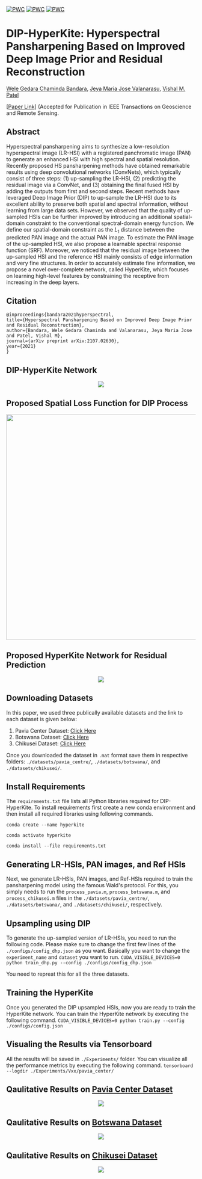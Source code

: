 [![PWC](https://img.shields.io/endpoint.svg?url=https://paperswithcode.com/badge/hyperspectral-pansharpening-based-on-improved/super-resolution-on-botswana)](https://paperswithcode.com/sota/super-resolution-on-botswana?p=hyperspectral-pansharpening-based-on-improved)
[![PWC](https://img.shields.io/endpoint.svg?url=https://paperswithcode.com/badge/hyperspectral-pansharpening-based-on-improved/super-resolution-on-pavia-centre)](https://paperswithcode.com/sota/super-resolution-on-pavia-centre?p=hyperspectral-pansharpening-based-on-improved)
[![PWC](https://img.shields.io/endpoint.svg?url=https://paperswithcode.com/badge/hyperspectral-pansharpening-based-on-improved/image-super-resolution-on-chikusei-dataset)](https://paperswithcode.com/sota/image-super-resolution-on-chikusei-dataset?p=hyperspectral-pansharpening-based-on-improved)

# DIP-HyperKite: Hyperspectral Pansharpening Based on Improved Deep Image Prior and  Residual Reconstruction
[Wele Gedara Chaminda Bandara](https://www.researchgate.net/profile/Chaminda-Bandara-4), [Jeya Maria Jose Valanarasu](https://jeya-maria-jose.github.io/research/), [Vishal M. Patel](https://engineering.jhu.edu/vpatel36/sciencex_teams/vishalpatel/)

[[Paper Link](https://arxiv.org/abs/2107.02630)] (Accepted for Publication in IEEE Transactions on Geoscience and Remote Sensing.

## Abstract
Hyperspectral pansharpening aims to synthesize a low-resolution hyperspectral image (LR-HSI) with a registered panchromatic image (PAN) to generate an enhanced HSI with high spectral and spatial resolution.  Recently proposed HS pansharpening methods have obtained remarkable results using deep convolutional networks (ConvNets), which typically consist of three steps: (1) up-sampling the LR-HSI, (2) predicting the residual image via a ConvNet, and (3) obtaining the final fused HSI by adding the outputs from first and second steps.  Recent methods have leveraged Deep Image Prior (DIP) to up-sample the LR-HSI due to its excellent ability to preserve both spatial and spectral information, without learning from  large data sets. However, we observed that the quality of up-sampled HSIs can be further improved by introducing an additional spatial-domain constraint to the conventional spectral-domain energy function. We define our spatial-domain constraint as the $L_1$ distance between the predicted PAN image and the actual PAN image. To estimate the PAN image of the up-sampled HSI, we also propose a learnable spectral response function (SRF). Moreover, we noticed that the residual image between the up-sampled HSI and the reference HSI mainly consists of edge information and very fine structures. In order to accurately estimate fine information, we propose a novel over-complete network, called HyperKite, which focuses on learning high-level features by constraining the receptive from increasing in the deep layers.

## Citation
    @inproceedings{bandara2021hyperspectral,
    title={Hyperspectral Pansharpening Based on Improved Deep Image Prior and Residual Reconstruction},
    author={Bandara, Wele Gedara Chaminda and Valanarasu, Jeya Maria Jose and Patel, Vishal M},
    journal={arXiv preprint arXiv:2107.02630},
    year={2021}
    } 

## DIP-HyperKite Network
<p align="center">
<img src="imgs/GRS-method.jpg"/>

## Proposed Spatial Loss Function for DIP Process
<p align="center">
<img src="imgs/GRS-R.jpg" width="600px"/>

## Proposed HyperKite Network for Residual Prediction
<p align="center">
<img src="imgs/GRS-HyperKite.jpg"/>

## Downloading Datasets
In this paper, we used three publically available datasets and the link to each dataset is given below:
1. Pavia Center Dataset: [Click Here](http://www.ehu.eus/ccwintco/index.php/Hyperspectral_Remote_Sensing_Scenes)
2. Botswana Dataset: [Click Here](http://www.ehu.eus/ccwintco/index.php/Hyperspectral_Remote_Sensing_Scenes)
3. Chikusei Dataset: [Click Here](https://naotoyokoya.com/Download.html)

Once you downloaded the dataset in `.mat` format save them in respective folders: `./datasets/pavia_centre/`, `./datasets/botswana/`, and `./datasets/chikusei/`.
## Install Requirements
The `requirements.txt` file lists all Python libraries required for DIP-HyperKite. To install requirements first create a new conda environment and then install all required libraries using following commands.

`conda create --name hyperkite`

`conda activate hyperkite`

`conda install --file requirements.txt`

## Generating LR-HSIs, PAN images, and Ref HSIs
Next, we generate LR-HSIs, PAN images, and Ref-HSIs required to train the pansharpening model using the famous Wald's protocol. For this, you simply needs to run the `process_pavia.m`, `process_botswana.m`, and `process_chikusei.m` files in the `./datasets/pavia_centre/`, `./datasets/botswana/`, and `./datasets/chikusei/`, respectively.

## Upsampling using DIP
To generate the up-sampled version of LR-HSIs, you need to run the following code. 
Please make sure to change the first few lines of the `./configs/config_dhp.json` as you want. 
Basically you want to change the `experiment_name` and `dataset` you want to run.
    `CUDA_VISIBLE_DEVICES=0 python train_dhp.py --config ./configs/config_dhp.json`

You need to repreat this for all the three datasets.

## Training the HyperKite
Once you generated the DIP upsampled HSIs, now you are ready to train the HyperKite network. You can train the HyperKite network by executing the following command.
    `CUDA_VISIBLE_DEVICES=0 python train.py --config ./configs/config.json`

## Visualing the Results via Tensorboard
All the results will be saved in `./Experiments/` folder. You can visualize all the performance metrics by executing the following command.
    `tensorboard --logdir ./Experiments/Vxx/pavia_center/`
    
## Qaulitative Results on [Pavia Center Dataset](http://www.ehu.eus/ccwintco/index.php/Hyperspectral_Remote_Sensing_Scenes)
<p align="center">
<img src="imgs/GRS2-final_pred_pavia.jpg"/>

## Qaulitative Results on [Botswana Dataset](http://www.ehu.eus/ccwintco/index.php/Hyperspectral_Remote_Sensing_Scenes)
<p align="center">
<img src="imgs/GRS2-final_pred_botswana.jpg"/>

## Qaulitative Results on [Chikusei Dataset](https://naotoyokoya.com/Download.html)
<p align="center">
<img src="imgs/GRS2-final_pred_chikusei.jpg"/>
